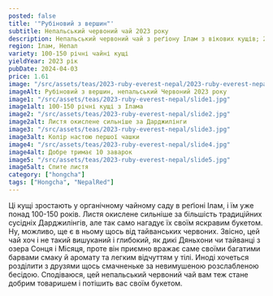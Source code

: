 ```yaml
---
posted: false
title: '"Рубіновий з вершин"'
subtitle: Непальський червоний чай 2023 року
description: Непальський червоний чай з реґіону Ілам з вікових кущів; 2023 рік.
region: Ілам, Непал
variety: 100-150 річні чайні кущі
yieldYear: 2023 рік
pubDate: 2024-04-03
price: 1.61
image: "/src/assets/teas/2023-ruby-everest-nepal/2023-ruby-everest-nepal.jpg"
imageAlt: Рубіновий з вершин, непальський Червоний 2023 року
image1: "/src/assets/teas/2023-ruby-everest-nepal/slide1.jpg"
image1alt: 100-150 річні кущі з Ілама
image2: "/src/assets/teas/2023-ruby-everest-nepal/slide2.jpg"
image2alt: Листя окислене сильніше за Дарджилінги
image3: "/src/assets/teas/2023-ruby-everest-nepal/slide3.jpg"
image3alt: Колір настою першої чашки
image4: "/src/assets/teas/2023-ruby-everest-nepal/slide4.jpg"
image4alt: Добре тримає 10 заварок
image5: "/src/assets/teas/2023-ruby-everest-nepal/slide5.jpg"
image5alt: Спите листя
category: ["hongcha"]
tags: ["Hongcha", "NepalRed"]
---
```


Ці кущі зростають у органічному чайному саду в реґіоні Ілам, і їм уже понад 100-150 років. Листя окислене сильніше за більшість традиційних сусідніх Дарджилінгів, але так само нагадує їх своїм яскравим букетом. Ну, можливо, ще є в ньому щось від тайванських червоних. Звісно, цей чай хоч і не такий вишуканий і глибокий, як дикі Дяньхони чи тайванці з озера Сонця і Місяця, проте він приємно вражає саме своїми багатими барвами смаку й аромату та легким відчуттям у тілі. Иноді хочеться розділити з друзями щось смачненьке за невимушеною розслабленою бесідою. Сподіваюся, цей непальський червоний чай вам теж стане добрим товаришем і потішить вас своїм букетом.